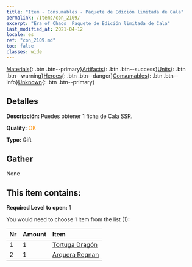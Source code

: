 ```yaml
---
title: "Item - Consumables - Paquete de Edición limitada de Cala"
permalink: /Items/con_2109/
excerpt: "Era of Chaos  Paquete de Edición limitada de Cala"
last_modified_at: 2021-04-12
locale: es
ref: "con_2109.md"
toc: false
classes: wide
---
```

 [Materials](/es/Items/){: .btn .btn--primary}[Artifacts](/es/Items/Artifacts/){: .btn .btn--success}[Units](/es/Items/Units/){: .btn .btn--warning}[Heroes](/es/Items/Heroes/){: .btn .btn--danger}[Consumables](/es/Items/Consumables/){: .btn .btn--info}[Unknown](/es/Items/Unknown/){: .btn .btn--primary}

## Detalles
 **Descripción:** Puedes obtener 1 ficha de Cala SSR.

 **Quality:** <span style="color: #FF8C00">OK</span>

 **Type:** Gift

## Gather

  None

## This item contains:

 **Required Level to open:** 1

 You would need to choose 1 item from the list (1):

  | Nr | Amount |     Item    |
  |:---|:-------|:------------|
  | 1 | 1 | [Tortuga Dragón](/es/Items/unt_278/) | 
  | 2 | 1 | [Arquera Regnan](/es/Items/unt_274/) | 
